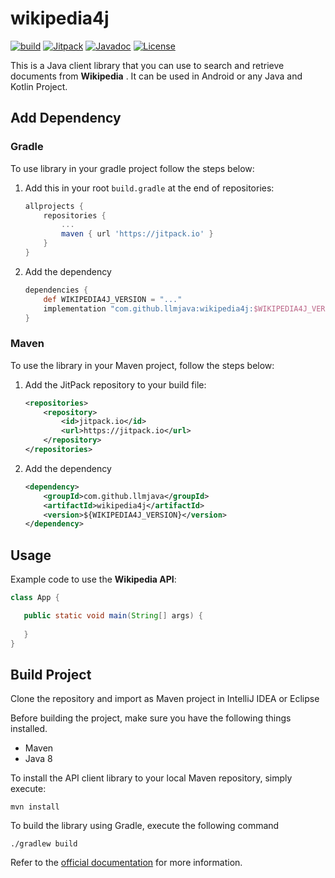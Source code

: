# wikipedia4j


[![build](https://github.com/llmjava/wikipedia4j/actions/workflows/main.yml/badge.svg)](https://github.com/llmjava/wikipedia4j/actions/workflows/main.yml) [![Jitpack](https://jitpack.io/v/llmjava/wikipedia4j.svg)](https://jitpack.io/#llmjava/wikipedia4j) [![Javadoc](https://img.shields.io/badge/JavaDoc-Online-green)](https://llmjava.github.io/wikipedia4j/javadoc/)  [![License](https://img.shields.io/badge/License-Apache_2.0-blue.svg)](https://opensource.org/licenses/Apache-2.0)

</b>

This is a Java client library that you can use to search and retrieve documents from **Wikipedia** . It can be used in Android or any Java and Kotlin Project.


## Add Dependency

### Gradle

To use library in your gradle project follow the steps below:

1. Add this in your root `build.gradle` at the end of repositories:
    ```groovy
    allprojects {
        repositories {
            ...
            maven { url 'https://jitpack.io' }
        }
    }
    ```
2. Add the dependency
   ```groovy
   dependencies {
       def WIKIPEDIA4J_VERSION = "..."
       implementation "com.github.llmjava:wikipedia4j:$WIKIPEDIA4J_VERSION"
   }
   ```

### Maven

To use the library in your Maven project, follow the steps below:

1. Add the JitPack repository to your build file:
    ```xml
    <repositories>
        <repository>
            <id>jitpack.io</id>
            <url>https://jitpack.io</url>
        </repository>
    </repositories>
    ```
2. Add the dependency
    ```xml
    <dependency>
        <groupId>com.github.llmjava</groupId>
        <artifactId>wikipedia4j</artifactId>
        <version>${WIKIPEDIA4J_VERSION}</version>
    </dependency>
    ```

## Usage

Example code to use the **Wikipedia API**:

```java
class App {

   public static void main(String[] args) {
      
   }
}
```

## Build Project

Clone the repository and import as Maven project in IntelliJ IDEA or Eclipse

Before building the project, make sure you have the following things installed.

- Maven
- Java 8

To install the API client library to your local Maven repository, simply execute:

```shell
mvn install
```

To build the library using Gradle, execute the following command

```shell
./gradlew build
```

Refer to the [official documentation](https://maven.apache.org/plugins/maven-deploy-plugin/usage.html) for more information.
